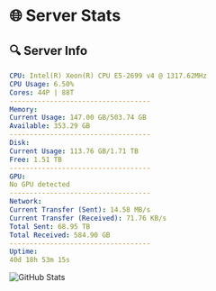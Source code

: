 # 🌐 Server Stats
## 🔍 Server Info
```yaml
CPU: Intel(R) Xeon(R) CPU E5-2699 v4 @ 1317.62MHz
CPU Usage: 6.50%
Cores: 44P | 88T
-----------------------------------
Memory:
Current Usage: 147.00 GB/503.74 GB
Available: 353.29 GB
-----------------------------------
Disk:
Current Usage: 113.76 GB/1.71 TB
Free: 1.51 TB
-----------------------------------
GPU:
No GPU detected
-----------------------------------
Network:
Current Transfer (Sent): 14.58 MB/s
Current Transfer (Received): 71.76 KB/s
Total Sent: 68.95 TB
Total Received: 584.90 GB
-----------------------------------
Uptime:
40d 18h 53m 15s
```
![GitHub Stats](https://img.shields.io/badge/Updated-2025-04-17_16:16:04-blue)